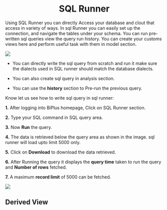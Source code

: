 
<center><h1>SQL Runner </h1></center>

Using SQL Runner you can directly Access your database and clout that access in variety of ways. In sql Runner you can easily set up the connection, and navigate the tables under your schema. You can run pre-written sql queries view the query run history. You can create your customs views here and perform useful task with them in model section.  

![
](https://raw.githubusercontent.com/sv18042016/fp1/532dd8b61e94d1e08fe0b89afa6a5961336e8ad2/images/sql_ru.png)

- You can directly write the sql query from scratch and run it make sure the dialects used in SQL runner should match the database dialects. 

- You can also create sql query in analysis section. 

- You can use the **history** section to Pre-run the previous query.

Know let us see how to write sql query in sql runner:

**1.** After logging into BiPlus homepage, Click on SQL Runner section.

**2.**  Type your SQL command in SQL query area.

**3.**  Now **Run** the query.

**4.** The data is retrieved below the query area as shown in the image. sql runner will load upto limit 5000 only.

**5.** Click on **Download** to download the data retrieved.

**6.** After Running the query it displays the **query time** taken to run the query and **Number of rows** fetched.

**7.** A maximum **record limit** of 5000 can be fetched.

![
](https://raw.githubusercontent.com/sv18042016/fp1/ce8e9fc79b080f9de55ebc3627f8c1f071efd6d5/images/sql_runner.png)

## Derived View


<!--stackedit_data:
eyJoaXN0b3J5IjpbMTM1MTI3NTM4NywxNTc1MDM4MTkzLC0xNj
Q0NTMwMTIzLDQ0MTMwNjcyMywtOTYzODYyOTE5LC0yMzA5Nzkw
MzMsMTQ0ODc3OTU5NSwxMTIzODU3MDIxLDQwNjcwNTUzMyw0Mz
E5OTYxNzYsLTE1MzEwOTgyMDEsLTQxMDAxNDc3NywtMjAwNzc0
NDA2MiwxMDgwNjQ4NTA1LDg1NDI0NjQyOCwtMTY0NjUxMTU3OC
wtMjMxNjM3MTU5LDY2MjA0NzA4OCwtNTExNjI1Mzg3XX0=
-->